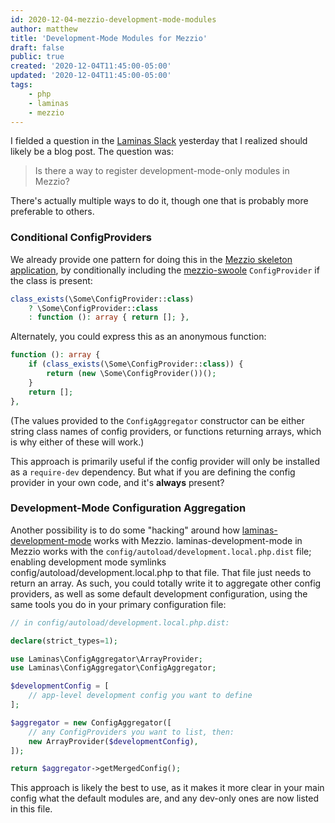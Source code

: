 ```yaml
---
id: 2020-12-04-mezzio-development-mode-modules
author: matthew
title: 'Development-Mode Modules for Mezzio'
draft: false
public: true
created: '2020-12-04T11:45:00-05:00'
updated: '2020-12-04T11:45:00-05:00'
tags:
    - php
    - laminas
    - mezzio
---
```


I fielded a question in the [Laminas Slack](https://laminas.dev/chat) yesterday that I realized should likely be a blog post.
The question was:

> Is there a way to register development-mode-only modules in Mezzio?

There's actually multiple ways to do it, though one that is probably more preferable to others.

<!--- EXTENDED -->

### Conditional ConfigProviders

We already provide one pattern for doing this in the [Mezzio skeleton application](https://github.com/mezzio/mezzio-skeleton), by conditionally including the [mezzio-swoole](https://docs.mezzio.dev/mezzio-swoole/) `ConfigProvider` if the class is present:

```php
class_exists(\Some\ConfigProvider::class)
    ? \Some\ConfigProvider::class
    : function (): array { return []; },
```

Alternately, you could express this as an anonymous function:

```php
function (): array {
    if (class_exists(\Some\ConfigProvider::class)) {
        return (new \Some\ConfigProvider())();
    }
    return [];
},
```

(The values provided to the `ConfigAggregator` constructor can be either string class names of config providers, or functions returning arrays, which is why either of these will work.)

This approach is primarily useful if the config provider will only be installed as a `require-dev` dependency.
But what if you are defining the config provider in your own code, and it's **always** present?

### Development-Mode Configuration Aggregation

Another possibility is to do some "hacking" around how [laminas-development-mode](https://github.com/laminas/laminas-development-mode) works with Mezzio.
laminas-development-mode in Mezzio works with the `config/autoload/development.local.php.dist` file; enabling development mode symlinks config/autoload/development.local.php to that file.
That file just needs to return an array.
As such, you could totally write it to aggregate other config providers, as well as some default development configuration, using the same tools you do in your primary configuration file:

```php
// in config/autoload/development.local.php.dist:

declare(strict_types=1);

use Laminas\ConfigAggregator\ArrayProvider;
use Laminas\ConfigAggregator\ConfigAggregator;

$developmentConfig = [
    // app-level development config you want to define
];

$aggregator = new ConfigAggregator([
    // any ConfigProviders you want to list, then:
    new ArrayProvider($developmentConfig),
]);

return $aggregator->getMergedConfig();
```

This approach is likely the best to use, as it makes it more clear in your main config what the default modules are, and any dev-only ones are now listed in this file.
